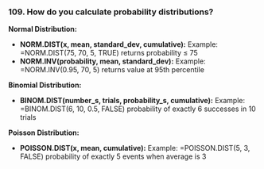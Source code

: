 ### 109. **How do you calculate probability distributions?**

**Normal Distribution:**

- **NORM.DIST(x, mean, standard_dev, cumulative):**
Example: =NORM.DIST(75, 70, 5, TRUE) returns probability ≤ 75
- **NORM.INV(probability, mean, standard_dev):**
Example: =NORM.INV(0.95, 70, 5) returns value at 95th percentile

**Binomial Distribution:**

- **BINOM.DIST(number_s, trials, probability_s, cumulative):**
Example: =BINOM.DIST(6, 10, 0.5, FALSE) probability of exactly 6 successes in 10 trials

**Poisson Distribution:**

- **POISSON.DIST(x, mean, cumulative):**
Example: =POISSON.DIST(5, 3, FALSE) probability of exactly 5 events when average is 3
